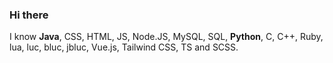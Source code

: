 ### Hi there

I know **Java**, CSS, HTML, JS, Node.JS, MySQL, SQL, **Python**, C, C++, Ruby, lua, luc, bluc, jbluc, Vue.js, Tailwind CSS, TS and SCSS.
